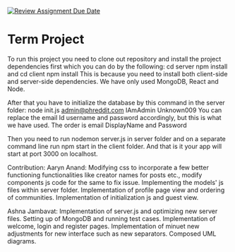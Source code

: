 [![Review Assignment Due Date](https://classroom.github.com/assets/deadline-readme-button-22041afd0340ce965d47ae6ef1cefeee28c7c493a6346c4f15d667ab976d596c.svg)](https://classroom.github.com/a/2tEDYwzN)
# Term Project
To run this project you need to clone out repository and install the project dependencies first which you can do by the following:
cd server
npm install
and
cd client
npm install
This is because you need to install both client-side and server-side dependencies.
We have only used MongoDB, React and Node.

After that you have to initialize the database by this command in the server folder:
node init.js admin@phreddit.com IAmAdmin Unknown009
You can replace the email Id username and password accordingly, but this is what we have used.
The order is email DisplayName and Password

Then you need to run nodemon server.js in server folder and on a separate command line run npm start in the client folder.
And that is it your app will start at port 3000 on localhost.

Contribution:
Aaryn Anand: Modifying css to incorporate a few better functioning functionalities like creator names for posts etc., modify components js code for the same to fix issue. Implementing the models' js files within server folder. Implementation of profile page view  and ordering of communities. Implementation of initialization js and guest view.

Ashna Jambavat: Implementation of server.js and optimizing new server files. Setting up of MongoDB and running test cases. Implementation of welcome, login and register pages. Implementation of minuet new adjustments for new interface such as new separators. Composed UML diagrams.